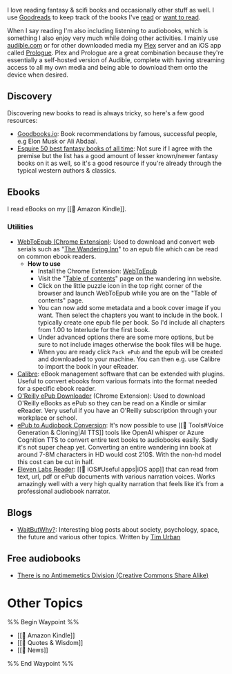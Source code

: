 I love reading fantasy & scifi books and occasionally other stuff as well. I use [Goodreads](https://www.goodreads.com/aerobless) to keep track of the books I've [read](https://www.goodreads.com/review/list/7725364?shelf=read) or [want to read](https://www.goodreads.com/review/list/7725364?shelf=to-read).

When I say reading I'm also including listening to audiobooks, which is something I also enjoy very much while doing other activities. I mainly use [audible.com](http://audible.com) or for other downloaded media my [Plex](https://www.plex.tv) server and an iOS app called [Prologue](https://apps.apple.com/us/app/prologue/id1459223267). Plex and Prologue are a great combination because they're essentially a self-hosted version of Audible, complete with having streaming access to all my own media and being able to download them onto the device when desired.

## Discovery

Discovering new books to read is always tricky, so here's a few good resources:

* [Goodbooks.io](https://www.goodbooks.io/): Book recommendations by famous, successful people, e.g Elon Musk or Ali Abdaal.
* [Esquire 50 best fantasy books of all time](https://www.esquire.com/entertainment/books/g39385874/best-fantasy-books/): Not sure if I agree with the premise but the list has a good amount of lesser known/newer fantasy books on it as well, so it's a good resource if you're already through the typical western authors & classics.

## Ebooks

I read eBooks on my [[📖 Amazon Kindle]].
### Utilities

* [WebToEpub (Chrome Extension)](https://chrome.google.com/webstore/detail/webtoepub/akiljllkbielkidmammnifcnibaigelm?hl=en): Used to download and convert web serials such as "[The Wandering Inn](https://wanderinginn.com)" to an epub file which can be read on common ebook readers.
  * **How to use**
    * Install the Chrome Extension: [WebToEpub](https://chrome.google.com/webstore/detail/webtoepub/akiljllkbielkidmammnifcnibaigelm?hl=en)
    * Visit the "[Table of contents](https://wanderinginn.com/table-of-contents/)" page on the wandering inn website.
    * Click on the little puzzle icon in the top right corner of the browser and launch WebToEpub while you are on the "Table of contents" page.
    * You can now add some metadata and a book cover image if you want. Then select the chapters you want to include in the book. I typically create one epub file per book. So I'd include all chapters from 1.00 to Interlude for the first book.
    * Under advanced options there are some more options, but be sure to not include images otherwise the book files will be huge.
    * When you are ready click `Pack ePub` and the epub will be created and downloaded to your machine. You can then e.g. use Calibre to import the book in your eReader.
* [Calibre](https://calibre-ebook.com): eBook management software that can be extended with plugins. Useful to convert ebooks from various formats into the format needed for a specific ebook reader.
* [O'Reilly ePub Downloader](https://chrome.google.com/webstore/detail/my-oreilly-downloader/deebiaolijlopiocielojiipnpnaldlk) (Chrome Extension): Used to download O'Reilly eBooks as ePub so they can be read on a Kindle or similar eReader. Very useful if you have an O'Reilly subscription through your workplace or school.
* [ePub to Audiobook Conversion](https://github.com/p0n1/epub\_to\_audiobook?tab=readme-ov-file): It's now possible to use [[🤖 Tools#Voice Generation & Cloning|AI TTS]] tools like OpenAI whisper or Azure Cognition TTS to convert entire text books to audiobooks easily. Sadly it's not super cheap yet. Converting an entire wandering inn book at around 7-8M characters in HD would cost 210$. With the non-hd model this cost can be cut in half.
* [Eleven Labs Reader](https://elevenlabs.io/text-reader): [[📱 iOS#Useful apps|iOS app]] that can read from text, url, pdf or ePub documents with various narration voices. Works amazingly well with a very high quality narration that feels like it’s from a professional audiobook narrator.

## Blogs

* [WaitButWhy?](https://waitbutwhy.com/): Interesting blog posts about society, psychology, space, the future and various other topics. Written by [Tim Urban](https://twitter.com/waitbutwhy)

## Free audiobooks

* [There is no Antimemetics Division (Creative Commons Share Alike)](https://www.youtube.com/playlist?list=PLlSmdtw6KrEbByc8\_QKpWC\_2p629QAM8u)

# Other Topics
%% Begin Waypoint %%
- [[📖 Amazon Kindle]]
- [[📘 Quotes & Wisdom]]
- [[📰 News]]

%% End Waypoint %%